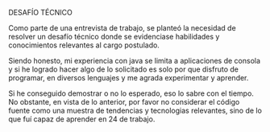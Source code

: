 DESAFÍO TÉCNICO

Como parte de una entrevista de trabajo, se planteó la necesidad de resolver un desafío técnico donde se evidenciase habilidades y conocimientos relevantes al cargo postulado.

Siendo honesto, mi experiencia con java se limita a aplicaciones de consola y si he logrado hacer algo de lo solicitado es solo por que disfruto de programar, en diversos lenguajes y me agrada experimentar y aprender.

Si he conseguido demostrar o no lo esperado, eso lo sabre con el tiempo. No obstante, en vista de lo anterior, por favor no considerar el código fuente como una muestra de tendencias y tecnologias relevantes, sino de lo que fuí capaz de aprender en 24 de trabajo.
